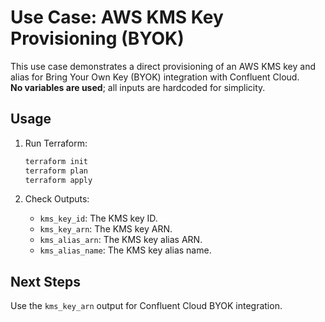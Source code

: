 # Use Case: AWS KMS Key Provisioning (BYOK)

This use case demonstrates a direct provisioning of an AWS KMS key and alias for Bring Your Own Key (BYOK) integration with Confluent Cloud.  
**No variables are used**; all inputs are hardcoded for simplicity.

## Usage

1. Run Terraform:

   ```bash
   terraform init
   terraform plan
   terraform apply
   ```

2. Check Outputs:
   - `kms_key_id`: The KMS key ID.
   - `kms_key_arn`: The KMS key ARN.
   - `kms_alias_arn`: The KMS key alias ARN.
   - `kms_alias_name`: The KMS key alias name.

## Next Steps

Use the `kms_key_arn` output for Confluent Cloud BYOK integration.
